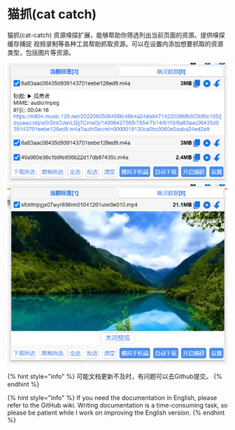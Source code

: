 # 猫抓(cat catch)

猫抓(cat-catch) 资源嗅探扩展，能够帮助你筛选列出当前页面的资源。提供嗅探 缓存捕捉 视频录制等各种工具帮助抓取资源。可以在设置内添加想要抓取的资源类型，包括图片等资源。

![popup页面 列出当前网页所有文件](.gitbook/assets/a.png) ![预览文件](<.gitbook/assets/b (1).png>)

{% hint style="info" %}
可能文档更新不及时，有问题可以去Github提交。
{% endhint %}

{% hint style="info" %}
If you need the documentation in English, please refer to the GitHub wiki. Writing documentation is a time-consuming task, so please be patient while I work on improving the English version.
{% endhint %}
